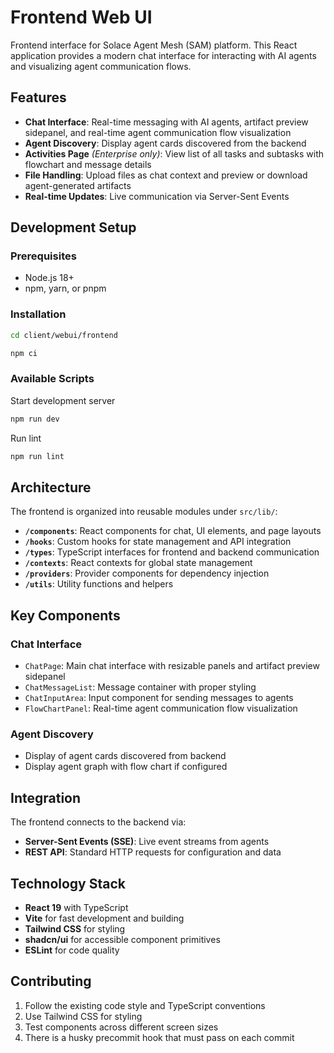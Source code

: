 # Frontend Web UI

Frontend interface for Solace Agent Mesh (SAM) platform. This React application provides a modern chat interface for interacting with AI agents and visualizing agent communication flows.

## Features

- **Chat Interface**: Real-time messaging with AI agents, artifact preview sidepanel, and real-time agent communication flow visualization
- **Agent Discovery**: Display agent cards discovered from the backend
- **Activities Page** *(Enterprise only)*: View list of all tasks and subtasks with flowchart and message details
- **File Handling**: Upload files as chat context and preview or download agent-generated artifacts
- **Real-time Updates**: Live communication via Server-Sent Events

## Development Setup

### Prerequisites
- Node.js 18+
- npm, yarn, or pnpm

### Installation
```bash
cd client/webui/frontend
```
```bash
npm ci
```

### Available Scripts

Start development server
```bash
npm run dev
```
Run lint
```bash
npm run lint
```

## Architecture

The frontend is organized into reusable modules under `src/lib/`:

- **`/components`**: React components for chat, UI elements, and page layouts
- **`/hooks`**: Custom hooks for state management and API integration
- **`/types`**: TypeScript interfaces for frontend and backend communication
- **`/contexts`**: React contexts for global state management
- **`/providers`**: Provider components for dependency injection
- **`/utils`**: Utility functions and helpers

## Key Components

### Chat Interface
- `ChatPage`: Main chat interface with resizable panels and artifact preview sidepanel
- `ChatMessageList`: Message container with proper styling
- `ChatInputArea`: Input component for sending messages to agents
- `FlowChartPanel`: Real-time agent communication flow visualization

### Agent Discovery
- Display of agent cards discovered from backend
- Display agent graph with flow chart if configured

## Integration

The frontend connects to the backend via:
- **Server-Sent Events (SSE)**: Live event streams from agents
- **REST API**: Standard HTTP requests for configuration and data

## Technology Stack

- **React 19** with TypeScript
- **Vite** for fast development and building
- **Tailwind CSS** for styling
- **shadcn/ui** for accessible component primitives
- **ESLint** for code quality

## Contributing

1. Follow the existing code style and TypeScript conventions
2. Use Tailwind CSS for styling
3. Test components across different screen sizes
4. There is a husky precommit hook that must pass on each commit
